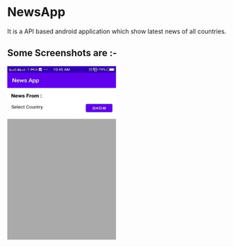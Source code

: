 # NewsApp
It is a API based android application which show latest news of all countries.

## Some Screenshots are :-

<img src="images/one.jpg" height="400" width="250">
